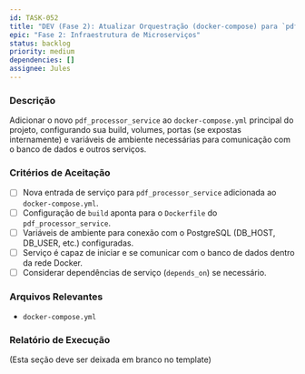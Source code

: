 ```yaml
---
id: TASK-052
title: "DEV (Fase 2): Atualizar Orquestração (docker-compose) para `pdf_processor_service`"
epic: "Fase 2: Infraestrutura de Microserviços"
status: backlog
priority: medium
dependencies: []
assignee: Jules
---
```


### Descrição

Adicionar o novo `pdf_processor_service` ao `docker-compose.yml` principal do projeto, configurando sua build, volumes, portas (se expostas internamente) e variáveis de ambiente necessárias para comunicação com o banco de dados e outros serviços.

### Critérios de Aceitação

- [ ] Nova entrada de serviço para `pdf_processor_service` adicionada ao `docker-compose.yml`.
- [ ] Configuração de `build` aponta para o `Dockerfile` do `pdf_processor_service`.
- [ ] Variáveis de ambiente para conexão com o PostgreSQL (DB_HOST, DB_USER, etc.) configuradas.
- [ ] Serviço é capaz de iniciar e se comunicar com o banco de dados dentro da rede Docker.
- [ ] Considerar dependências de serviço (`depends_on`) se necessário.

### Arquivos Relevantes

* `docker-compose.yml`

### Relatório de Execução

(Esta seção deve ser deixada em branco no template)
